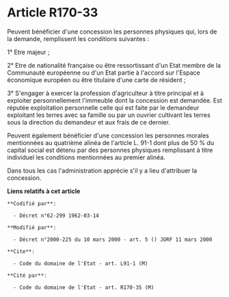 # Article R170-33

Peuvent bénéficier d'une concession les personnes physiques qui, lors de la demande, remplissent les conditions suivantes :

1° Etre majeur ;

2° Etre de nationalité française ou être ressortissant d'un Etat membre de la Communauté européenne ou d'un Etat partie à
l'accord sur l'Espace économique européen ou être titulaire d'une carte de résident ;

3° S'engager à exercer la profession d'agriculteur à titre principal et à exploiter personnellement l'immeuble dont la
concession est demandée. Est réputée exploitation personnelle celle qui est faite par le demandeur exploitant les terres avec
sa famille ou par un ouvrier cultivant les terres sous la direction du demandeur et aux frais de ce dernier.

Peuvent également bénéficier d'une concession les personnes morales mentionnées au quatrième alinéa de l'article L. 91-1 dont
plus de 50 % du capital social est détenu par des personnes physiques remplissant à titre individuel les conditions
mentionnées au premier alinéa.

Dans tous les cas l'administration apprécie s'il y a lieu d'attribuer la concession.

**Liens relatifs à cet article**

	**Codifié par**:

	  - Décret n°62-299 1962-03-14

	**Modifié par**:

	  - Décret n°2000-225 du 10 mars 2000 - art. 5 () JORF 11 mars 2000

	**Cite**:

	  - Code du domaine de l'Etat - art. L91-1 (M)

	**Cité par**:

	  - Code du domaine de l'Etat - art. R170-35 (M)
